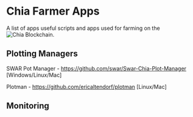 # Chia Farmer Apps

A list of apps useful scripts and apps used for farming on the ![Chia Blockchain](https://github.com/Chia-Network/chia-blockchain).

## Plotting Managers

SWAR Pot Manager - https://github.com/swar/Swar-Chia-Plot-Manager [Windows/Linux/Mac]

Plotman - https://github.com/ericaltendorf/plotman [Linux/Mac]




## Monitoring
